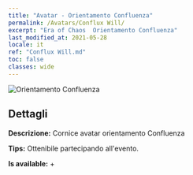 ```yaml
---
title: "Avatar - Orientamento Confluenza"
permalink: /Avatars/Conflux Will/
excerpt: "Era of Chaos  Orientamento Confluenza"
last_modified_at: 2021-05-28
locale: it
ref: "Conflux Will.md"
toc: false
classes: wide
---
```

 ![Orientamento Confluenza](/images/a/avatarFrame_117.png)

## Dettagli

 **Descrizione:** Cornice avatar orientamento Confluenza 

 **Tips:** Ottenibile partecipando all'evento. 

 **Is available:**  + 

